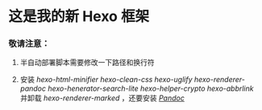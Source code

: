 # 这是我的新 Hexo 框架

### 敬请注意：

1. 半自动部署脚本需要修改一下路径和换行符

2. 安装 *hexo-html-minifier hexo-clean-css hexo-uglify hexo-renderer-pandoc hexo-henerator-search-lite hexo-helper-crypto hexo-abbrlink*  并卸载 *hexo-renderer-marked* ，还要安装 *[Pandoc](https://pandoc.org/installing.html)*

